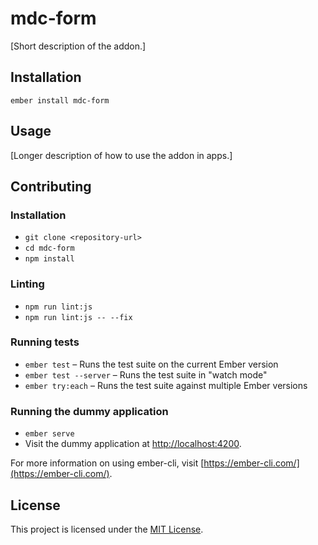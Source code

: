 mdc-form
==============================================================================

[Short description of the addon.]

Installation
------------------------------------------------------------------------------

```
ember install mdc-form
```


Usage
------------------------------------------------------------------------------

[Longer description of how to use the addon in apps.]


Contributing
------------------------------------------------------------------------------

### Installation

* `git clone <repository-url>`
* `cd mdc-form`
* `npm install`

### Linting

* `npm run lint:js`
* `npm run lint:js -- --fix`

### Running tests

* `ember test` – Runs the test suite on the current Ember version
* `ember test --server` – Runs the test suite in "watch mode"
* `ember try:each` – Runs the test suite against multiple Ember versions

### Running the dummy application

* `ember serve`
* Visit the dummy application at [http://localhost:4200](http://localhost:4200).

For more information on using ember-cli, visit [https://ember-cli.com/](https://ember-cli.com/).

License
------------------------------------------------------------------------------

This project is licensed under the [MIT License](LICENSE.md).
